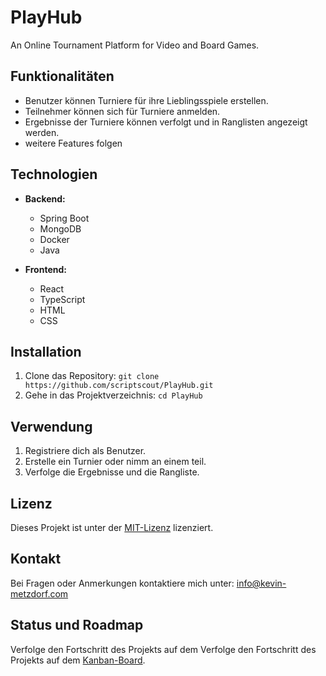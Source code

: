 # PlayHub

An Online Tournament Platform for Video and Board Games.

## Funktionalitäten

- Benutzer können Turniere für ihre Lieblingsspiele erstellen.
- Teilnehmer können sich für Turniere anmelden.
- Ergebnisse der Turniere können verfolgt und in Ranglisten angezeigt werden.
- weitere Features folgen

## Technologien

- **Backend:**
  - Spring Boot
  - MongoDB
  - Docker
  - Java

- **Frontend:**
  - React
  - TypeScript
  - HTML
  - CSS

## Installation

1. Clone das Repository: `git clone https://github.com/scriptscout/PlayHub.git`
2. Gehe in das Projektverzeichnis: `cd PlayHub`

## Verwendung

1. Registriere dich als Benutzer.
2. Erstelle ein Turnier oder nimm an einem teil.
3. Verfolge die Ergebnisse und die Rangliste.

## Lizenz

Dieses Projekt ist unter der [MIT-Lizenz](LICENSE) lizenziert.

## Kontakt

Bei Fragen oder Anmerkungen kontaktiere mich unter: info@kevin-metzdorf.com

## Status und Roadmap

Verfolge den Fortschritt des Projekts auf dem Verfolge den Fortschritt des Projekts auf dem [Kanban-Board](https://github.com/users/ScriptScout/projects/4).
